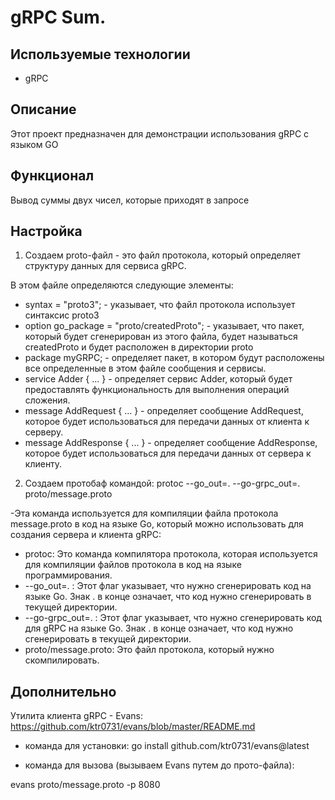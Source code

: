 # gRPC Sum.

## Используемые технологии
- gRPC

## Описание
Этот проект предназначен для демонстрации использования gRPC с языком GO

## Функционал
Вывод суммы двух чисел, которые приходят в запросе

## Настройка

1. Создаем proto-файл - это файл протокола, который определяет структуру данных для сервиса gRPC.
   
В этом файле определяются следующие элементы:
- syntax = "proto3"; - указывает, что файл протокола использует синтаксис proto3
- option go_package = "proto/createdProto"; - указывает, что пакет, который будет сгенерирован из этого файла, будет называться createdProto и будет расположен в директории proto
- package myGRPC; - определяет пакет, в котором будут расположены все определенные в этом файле сообщения и сервисы.
- service Adder { ... } - определяет сервис Adder, который будет предоставлять функциональность для выполнения операций сложения.
- message AddRequest { ... } - определяет сообщение AddRequest, которое будет использоваться для передачи данных от клиента к серверу.
- message AddResponse { ... } - определяет сообщение AddResponse, которое будет использоваться для передачи данных от сервера к клиенту.

2. Создаем протобаф командой: protoc --go_out=. --go-grpc_out=. proto/message.proto
   
-Эта команда используется для компиляции файла протокола message.proto в код на языке Go, который можно использовать для создания сервера и клиента gRPC:

- protoc: Это команда компилятора протокола, которая используется для компиляции файлов протокола в код на языке программирования.
- --go_out=. : Этот флаг указывает, что нужно сгенерировать код на языке Go. Знак . в конце означает, что код нужно сгенерировать в текущей директории.
- --go-grpc_out=. : Этот флаг указывает, что нужно сгенерировать код для gRPC на языке Go. Знак . в конце означает, что код нужно сгенерировать в текущей директории.
- proto/message.proto: Это файл протокола, который нужно скомпилировать.

## Дополнительно

Утилита клиента gRPC - Evans:
https://github.com/ktr0731/evans/blob/master/README.md

- команда для установки:
go install github.com/ktr0731/evans@latest

- команда для вызова (вызываем Evans путем до прото-файла):

evans proto/message.proto -p 8080
